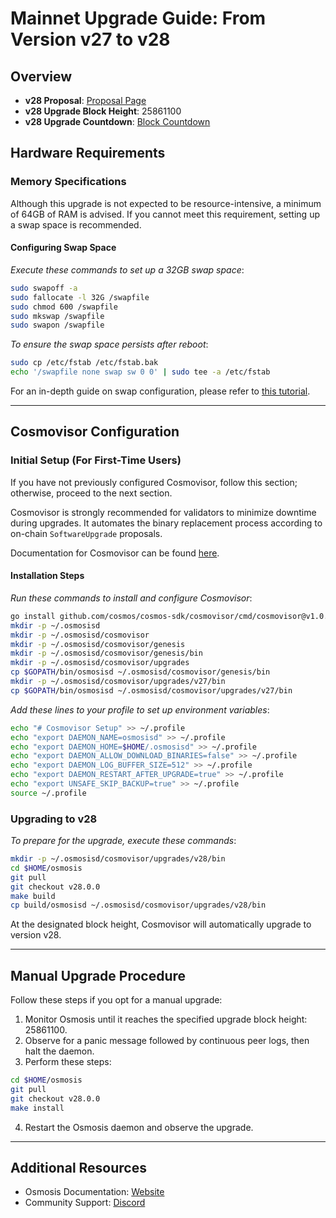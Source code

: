 # Mainnet Upgrade Guide: From Version v27 to v28

## Overview

- **v28 Proposal**: [Proposal Page](https://www.mintscan.io/osmosis/proposals/879)
- **v28 Upgrade Block Height**: 25861100
- **v28 Upgrade Countdown**: [Block Countdown](https://www.mintscan.io/osmosis/blocks/25861100)

## Hardware Requirements

### Memory Specifications

Although this upgrade is not expected to be resource-intensive, a minimum of 64GB of RAM is advised. If you cannot meet this requirement, setting up a swap space is recommended.

#### Configuring Swap Space

_Execute these commands to set up a 32GB swap space_:

```sh
sudo swapoff -a
sudo fallocate -l 32G /swapfile
sudo chmod 600 /swapfile
sudo mkswap /swapfile
sudo swapon /swapfile
```

_To ensure the swap space persists after reboot_:

```sh
sudo cp /etc/fstab /etc/fstab.bak
echo '/swapfile none swap sw 0 0' | sudo tee -a /etc/fstab
```

For an in-depth guide on swap configuration, please refer to [this tutorial](https://www.digitalocean.com/community/tutorials/how-to-add-swap-space-on-ubuntu-20-04).

---

## Cosmovisor Configuration

### Initial Setup (For First-Time Users)

If you have not previously configured Cosmovisor, follow this section; otherwise, proceed to the next section.

Cosmovisor is strongly recommended for validators to minimize downtime during upgrades. It automates the binary replacement process according to on-chain `SoftwareUpgrade` proposals.

Documentation for Cosmovisor can be found [here](https://docs.cosmos.network/main/tooling/cosmovisor).

#### Installation Steps

_Run these commands to install and configure Cosmovisor_:

```sh
go install github.com/cosmos/cosmos-sdk/cosmovisor/cmd/cosmovisor@v1.0.0
mkdir -p ~/.osmosisd
mkdir -p ~/.osmosisd/cosmovisor
mkdir -p ~/.osmosisd/cosmovisor/genesis
mkdir -p ~/.osmosisd/cosmovisor/genesis/bin
mkdir -p ~/.osmosisd/cosmovisor/upgrades
cp $GOPATH/bin/osmosisd ~/.osmosisd/cosmovisor/genesis/bin
mkdir -p ~/.osmosisd/cosmovisor/upgrades/v27/bin
cp $GOPATH/bin/osmosisd ~/.osmosisd/cosmovisor/upgrades/v27/bin
```

_Add these lines to your profile to set up environment variables_:

```sh
echo "# Cosmovisor Setup" >> ~/.profile
echo "export DAEMON_NAME=osmosisd" >> ~/.profile
echo "export DAEMON_HOME=$HOME/.osmosisd" >> ~/.profile
echo "export DAEMON_ALLOW_DOWNLOAD_BINARIES=false" >> ~/.profile
echo "export DAEMON_LOG_BUFFER_SIZE=512" >> ~/.profile
echo "export DAEMON_RESTART_AFTER_UPGRADE=true" >> ~/.profile
echo "export UNSAFE_SKIP_BACKUP=true" >> ~/.profile
source ~/.profile
```

### Upgrading to v28

_To prepare for the upgrade, execute these commands_:

```sh
mkdir -p ~/.osmosisd/cosmovisor/upgrades/v28/bin
cd $HOME/osmosis
git pull
git checkout v28.0.0
make build
cp build/osmosisd ~/.osmosisd/cosmovisor/upgrades/v28/bin
```

At the designated block height, Cosmovisor will automatically upgrade to version v28.

---

## Manual Upgrade Procedure

Follow these steps if you opt for a manual upgrade:

1. Monitor Osmosis until it reaches the specified upgrade block height: 25861100.
2. Observe for a panic message followed by continuous peer logs, then halt the daemon.
3. Perform these steps:

```sh
cd $HOME/osmosis
git pull
git checkout v28.0.0
make install
```

4. Restart the Osmosis daemon and observe the upgrade.

---

## Additional Resources

- Osmosis Documentation: [Website](https://docs.osmosis.zone)
- Community Support: [Discord](https://discord.gg/pAxjcFnAFH)
